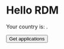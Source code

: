 # Hello RDM

Your country is: <span class="country"></span>.

<!-- markdownlint-disable MD033 -->
<form id="getapps" action="/.netlify/functions/read-sheet2?type=country" method="GET">
  <p><button type="submit">Get <span class="country"></span> applications</button></p>
</form>

<div id="table"></div>

<style>
table {
  border-collapse: collapse;
}

td, th {
  border: 1px solid #999;
  padding: 0.5rem;
  text-align: left;
}
</style>

<script defer>
async function callFunctionWithAuth(url) {
  const token = netlifyIdentity.currentUser().token.access_token;
  const response = await fetch(url, {
    method: "GET", // *GET, POST, PUT, DELETE, etc.
    headers: {
      Authorization: `Bearer ${token}`,
    },
  });
  return response.json(); // parses JSON response into native JavaScript objects
}

function hyperlink(cell) {
  const tuple = cell.split(',')
  return `<a href="${tuple[0]}">${tuple[1]}</a>`
  }

function renderRow(row, isHeader) {
  const cells = row.map((c,i) => isHeader ? `<th>${c}</th>` : `<td>${i==3 && c.includes(',') ? hyperlink(c) : c}</td>`);
  return `<tr>${cells.join('')}</tr>`;
}

function renderTable(data) {
  const rows = data.map((r, i) => renderRow(r, i == 0));
  return `<table>\r\n${rows.join('\r\n')}\r\n</table>`;
}

function getApps(endPoint, where) {
  event.preventDefault();
  callFunctionWithAuth(endPoint).then(({ rows }) => {
    const div = document.querySelector(where);
    const html = renderTable(rows);
    div.innerHTML = html;
  });
}

function mkAppsHandler(where) {
  return (e) => {
    const uri = event.target.action;
    getApps(uri, where);
  };
}

function initPage() {
  const form = document.querySelector("#getapps");
  form.onsubmit = mkAppsHandler("#table");

  window.addEventListener("load", onLoad, { once: true });
  function onLoad() {
    const country = netlifyIdentity.currentUser().app_metadata.country;
    const countryElems = document.querySelectorAll(".country");
    countryElems.forEach((e) => {
      e.textContent = country;
    });
  }
}

initPage()

</script>
